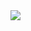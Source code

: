 <img src="https://github.com/terracota19/terracota19/tree/2a077625a08e3a9feac6ff59f1997c755530d045/assets" />
